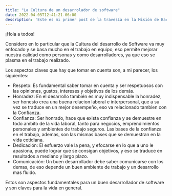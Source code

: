 ```yaml
---
title: "La Cultura de un desarrolador de software"
date: 2022-04-05T12:41:21-06:00
description: 'Este es mi primer post de la travesía en la Misión de Backend con Node JS de Launch X.'
---
```


¡Hola a todos!

Considero en lo particular que la Cultura del desarrollo de Software va muy enfocado y se basa mucho en el trabajo en equipo, eso permite mejorar nuestra calidad como personas y como desarrolladores, ya que eso se plasma en el trabajo realizado. 

Los aspectos claves que hay que tomar en cuenta son, a mi parecer, los siguientes:

- Respeto: Es fundamental saber tomar en cuenta y ser respetuosos con las opiniones, gustos, intereses y objetivos de los demás.
- Honradez: En el desarrollo también es muy indispensable la honradez, ser honesto crea una buena relacion laboral e interpersonal, que a su vez se traduce en un mejor desempeño, eso va relacionado tambien con la Confianza.
- Confianza: Ser honrado, hace que exista confianza y se demuestre en todo ambito de la vida laboral, tanto para negocios, emprendimientos personales y ambientes de trabajo seguros. Las bases de la confianza en el trabajo, ademas, son las mismas bases que se demuestran en la vida cotidiana.
- Dedicación: El esfuerzo vale la pena, y efocarse en lo que a uno le apasiona, puede lograr que se consigan objetivos, y eso se traduce en resultados a mediano y largo plazo.
- Comunicación: Un buen desarrollador debe saber comunicarse con los demas, de eso depende un buen ambiente de trabajo y un desarrollo mas fluido.

Estos son aspectos fundamentales para un buen desarrollador de software y son claves para la vida en general.

